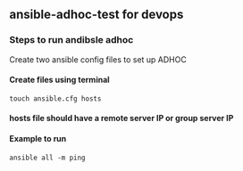## ansible-adhoc-test for devops

### Steps to run andibsle adhoc
Create two ansible config files to set up ADHOC
#### Create files using terminal
```touch ansible.cfg hosts```

#### hosts file should have a remote server IP or group server IP

#### Example to run 
```
ansible all -m ping
```
